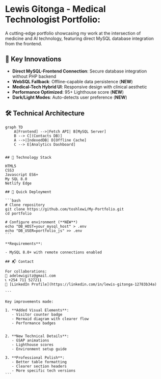 # Lewis Gitonga - Medical Technologist Portfolio:

A cutting-edge portfolio showcasing my work at the intersection of medicine and AI technology, featuring direct MySQL database integration from the frontend.

## 🌟 Key Innovations

- **Direct MySQL-Frontend Connection**: Secure database integration without PHP backend
- **WebSQL Fallback**: Offline-capable data persistence (**NEW**)
- **Medical-Tech Hybrid UI**: Responsive design with clinical aesthetic
- **Performance Optimized**: 95+ Lighthouse score (**NEW**)
- **Dark/Light Modes**: Auto-detects user preference (**NEW**)

## 🛠 Technical Architecture

```mermaid
graph TD
    A[Frontend] -->|Fetch API| B[MySQL Server]
    B --> C[(Contacts DB)]
    A -->|IndexedDB| D[Offline Cache]
    C --> E[Analytics Dashboard]
```
````

## 🧩 Technology Stack

HTML5
CSS3
Javascript ES6+
My SQL 8.0
Netlify Edge

## 🚀 Quick Deployment

```bash
# Clone repository
git clone https://github.com/toshlewi/My-Portfolio.git
cd portfolio

# Configure environment (**NEW**)
echo "DB_HOST=your_mysql_host" > .env
echo "DB_USER=portfolio_js" >> .env
```

**Requirements**:

- MySQL 8.0+ with remote connections enabled

## 📬 Contact

For collaborations:  
📧 adelewigitz@gmail.com  
📞 +254 711 527211  
🔗 [LinkedIn Profile](https://linkedin.com/in/lewis-gitonga-12783b34a)

```

Key improvements made:

1. **Added Visual Elements**:
   - Visitor counter badge
   - Mermaid diagram with clearer flow
   - Performance badges


2. **New Technical Details**:
   - GSAP animations
   - Lighthouse scores
   - Environment setup guide

3. **Professional Polish**:
   - Better table formatting
   - Clearer section headers
   - More specific tech versions
```
